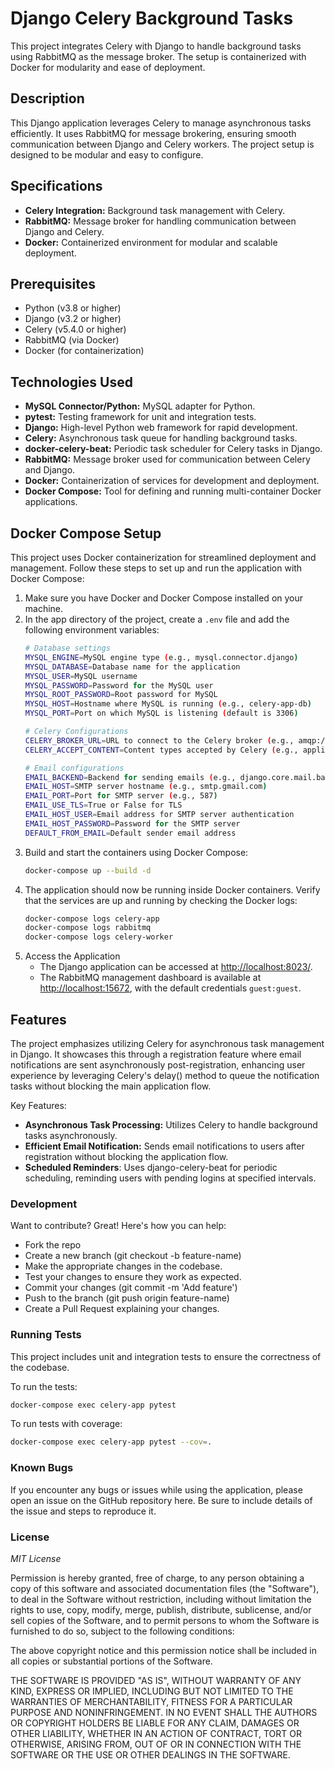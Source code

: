 # Django Celery Background Tasks

This project integrates Celery with Django to handle background tasks using RabbitMQ as the message broker. The setup is containerized with Docker for modularity and ease of deployment.

## Description

This Django application leverages Celery to manage asynchronous tasks efficiently. It uses RabbitMQ for message brokering, ensuring smooth communication between Django and Celery workers. The project setup is designed to be modular and easy to configure.

## Specifications

- **Celery Integration:** Background task management with Celery.
- **RabbitMQ:** Message broker for handling communication between Django and Celery.
- **Docker:** Containerized environment for modular and scalable deployment.

## Prerequisites

- Python (v3.8 or higher)
- Django (v3.2 or higher)
- Celery (v5.4.0 or higher)
- RabbitMQ (via Docker)
- Docker (for containerization)

## Technologies Used

- **MySQL Connector/Python:** MySQL adapter for Python.
- **pytest:** Testing framework for unit and integration tests.
- **Django:** High-level Python web framework for rapid development.
- **Celery:** Asynchronous task queue for handling background tasks.
- **docker-celery-beat:** Periodic task scheduler for Celery tasks in Django.
- **RabbitMQ:** Message broker used for communication between Celery and Django.
- **Docker:** Containerization of services for development and deployment.
- **Docker Compose:** Tool for defining and running multi-container Docker applications.

## Docker Compose Setup

This project uses Docker containerization for streamlined deployment and management. Follow these steps to set up and run the application with Docker Compose:

1. Make sure you have Docker and Docker Compose installed on your machine.
2. In the app directory of the project, create a `.env` file and add the following environment variables:
    ```sh
    # Database settings
    MYSQL_ENGINE=MySQL engine type (e.g., mysql.connector.django)
    MYSQL_DATABASE=Database name for the application
    MYSQL_USER=MySQL username
    MYSQL_PASSWORD=Password for the MySQL user
    MYSQL_ROOT_PASSWORD=Root password for MySQL
    MYSQL_HOST=Hostname where MySQL is running (e.g., celery-app-db)
    MYSQL_PORT=Port on which MySQL is listening (default is 3306)

    # Celery Configurations
    CELERY_BROKER_URL=URL to connect to the Celery broker (e.g., amqp://guest:guest@rabbitmq:5672/)
    CELERY_ACCEPT_CONTENT=Content types accepted by Celery (e.g., application/json,application/x-python-serialize)

    # Email configurations
    EMAIL_BACKEND=Backend for sending emails (e.g., django.core.mail.backends.smtp.EmailBackend)
    EMAIL_HOST=SMTP server hostname (e.g., smtp.gmail.com)
    EMAIL_PORT=Port for SMTP server (e.g., 587)
    EMAIL_USE_TLS=True or False for TLS
    EMAIL_HOST_USER=Email address for SMTP server authentication
    EMAIL_HOST_PASSWORD=Password for the SMTP server
    DEFAULT_FROM_EMAIL=Default sender email address
    ```
3. Build and start the containers using Docker Compose:
    ```sh
    docker-compose up --build -d
    ```
4. The application should now be running inside Docker containers. Verify that the services are up and running by checking the Docker logs:
    ```sh
    docker-compose logs celery-app
    docker-compose logs rabbitmq
    docker-compose logs celery-worker
    ```
5. Access the Application
   - The Django application can be accessed at [http://localhost:8023/](http://localhost:8023/).
   - The RabbitMQ management dashboard is available at [http://localhost:15672](http://localhost:15672), with the default credentials `guest:guest`.

## Features

The project emphasizes utilizing Celery for asynchronous task management in Django. It showcases this through a registration feature where email notifications are sent asynchronously post-registration, enhancing user experience by leveraging Celery's delay() method to queue the notification tasks without blocking the main application flow.

Key Features:
- **Asynchronous Task Processing:** Utilizes Celery to handle background tasks asynchronously.
- **Efficient Email Notification:** Sends email notifications to users after registration without blocking the application flow.
- **Scheduled Reminders**: Uses django-celery-beat for periodic scheduling, reminding users with pending logins at specified intervals.

### Development

Want to contribute? Great! Here's how you can help:

- Fork the repo
- Create a new branch (git checkout -b feature-name)
- Make the appropriate changes in the codebase.
- Test your changes to ensure they work as expected.
- Commit your changes (git commit -m 'Add feature')
- Push to the branch (git push origin feature-name)
- Create a Pull Request explaining your changes.

### Running Tests

This project includes unit and integration tests to ensure the correctness of the codebase.

To run the tests:
```sh
docker-compose exec celery-app pytest
```
To run tests with coverage:
```sh
docker-compose exec celery-app pytest --cov=.
```

### Known Bugs

If you encounter any bugs or issues while using the application, please open an issue on the GitHub repository here. Be sure to include details of the issue and steps to reproduce it.

### License

*MIT License*

Permission is hereby granted, free of charge, to any person obtaining a copy of this software and associated documentation files (the "Software"), to deal in the Software without restriction, including without limitation the rights to use, copy, modify, merge, publish, distribute, sublicense, and/or sell copies of the Software, and to permit persons to whom the Software is furnished to do so, subject to the following conditions:

The above copyright notice and this permission notice shall be included in all copies or substantial portions of the Software.

THE SOFTWARE IS PROVIDED "AS IS", WITHOUT WARRANTY OF ANY KIND, EXPRESS OR IMPLIED, INCLUDING BUT NOT LIMITED TO THE WARRANTIES OF MERCHANTABILITY, FITNESS FOR A PARTICULAR PURPOSE AND NONINFRINGEMENT. IN NO EVENT SHALL THE AUTHORS OR COPYRIGHT HOLDERS BE LIABLE FOR ANY CLAIM, DAMAGES OR OTHER LIABILITY, WHETHER IN AN ACTION OF CONTRACT, TORT OR OTHERWISE, ARISING FROM, OUT OF OR IN CONNECTION WITH THE SOFTWARE OR THE USE OR OTHER DEALINGS IN THE SOFTWARE.


